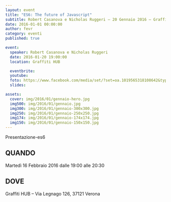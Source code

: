 ```yaml
---
layout: event
title: "ES6: The future of Javascript"
subtitle: Robert Casanova e Nicholas Ruggeri – 20 Gennaio 2016 – Graffiti HUB
date: 2016-01-01 00:00:00
author: fevr
category: eventi
published: true

event:
  speaker: Robert Casanova e Nicholas Ruggeri
  date: 2016-01-20 19:00:00
  location: Graffiti HUB

  eventbrite:
  youtube: 
  foto: https://www.facebook.com/media/set/?set=oa.1019565318108642&type=3
  slides:

assets:
  cover: img/2016/01/gennaio-hero.jpg
  img500: img/2016/01/gennaio.jpg
  img300: img/2016/01/gennaio-300x300.jpg
  img250: img/2016/01/gennaio-250x250.jpg
  img174: img/2016/01/gennaio-174x174.jpg
  img150: img/2016/01/gennaio-150x150.jpg
---
```


Presentazione-es6

## QUANDO
Martedì 16 Febbraio 2016 dalle 19:00 alle 20:30

## DOVE
Graffiti HUB – Via Legnago 126, 37121 Verona